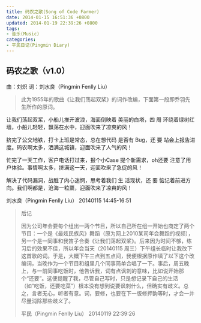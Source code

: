 ```yaml
---
title: 码农之歌(Song of Code Farmer)
date: 2014-01-15 16:51:36 +0800
updated: 2014-01-19 22:39:26 +0800
tags:
- 音乐(Music)
categories:
- 平民日记(Pingmin Diary)
---
```


## 码农之歌（v1.0）

曲：刘炽
词：刘水良（Pingmin Fenlly Liu）

> 此为1955年的歌曲《让我们荡起双桨》的词作改编，下面第一段即乔羽先生所作的原词。

  让我们荡起双桨，小船儿推开波浪，海面倒映着 美丽的白塔，四  周 环绕着绿树红墙，小船儿轻轻，飘荡在水中，迎面吹来了凉爽的风！

<!-- more -->

  挤完了公交地铁，打卡上班是常态，总在想代码 是否有 Bug，还  要 站会上报告进度。码农啊太多，洒满这城镇，迎面吹来了人气的风！

  忙完了一天工作，客户电话打过来，报个小Case 提个新需求，oh还要 注意了用户体验。事情啊太多，挤满这一天，迎面吹来了急促的风！

  解决了代码漏洞，战胜了内心迷惘，思考着我们 生  活现状，还  要 惦记着前进方向。我们啊都是，沧海一粒粟，迎面吹来了凉爽的风！


刘水良（Pingmin Fenlly Liu）
20140115 14:45-16:51


> 后记
>
> 因为公司年会要每个组出一两个节目，所以自己所在组一开始也商定了两个节目：一个是《最炫民族风》舞蹈（原为网上2010某司年会舞蹈的视频），另一个是一同事和我笛子合奏《让我们荡起双桨》。后来因为时间不够，练习后的效果不佳，所以年会当天（20140115 周三）下午组长临时让我改下这首歌的词。于是，大概下午三点到五点间，我便根据原作填了以下这个改编词，当晚作为一个节目和组里几个同事简单合唱了一下。事后，周五晚上，与一前同事吃饭时，他告诉我，词有点讽刺的意味，比如说开始那个“还要”。这便提醒了我，尽管自己写时，只是想记录下自己的生活（如“吃饭，还要吃菜”）根本没有想到说要讽刺什么，但确实有歧义。总之，言者无心，听者有意。词，要修，也要在下一版修押韵等时，才会一并尽量消除那些歧义了。
>
> 平民（Pingmin Fenlly Liu）
> 20140119 22:39:26
